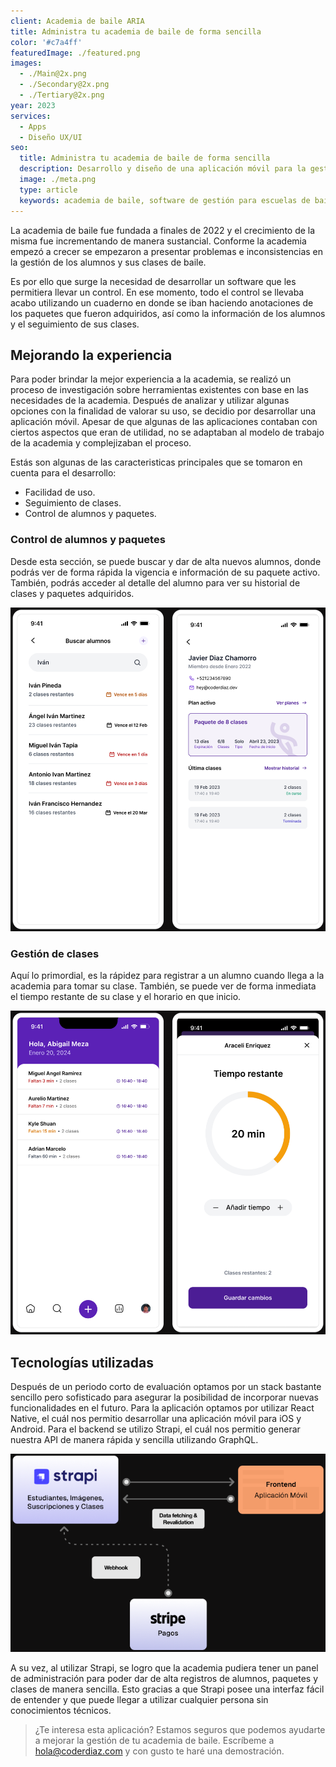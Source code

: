 ```yaml
---
client: Academia de baile ARIA
title: Administra tu academia de baile de forma sencilla
color: '#c7a4ff'
featuredImage: ./featured.png
images:
  - ./Main@2x.png
  - ./Secondary@2x.png
  - ./Tertiary@2x.png
year: 2023
services:
  - Apps
  - Diseño UX/UI
seo:
  title: Administra tu academia de baile de forma sencilla
  description: Desarrollo y diseño de una aplicación móvil para la gestión de una academia de baile.
  image: ./meta.png
  type: article
  keywords: academia de baile, software de gestión para escuelas de baile, programa gestion academia baile, software academia baile, software para academia de danza
---
```

La academia de baile fue fundada a finales de 2022 y el crecimiento de la misma fue incrementando de manera sustancial. Conforme la academia empezó a crecer se empezaron a presentar problemas e inconsistencias en la gestión de los alumnos y sus clases de baile.

Es por ello que surge la necesidad de desarrollar un software que les permitiera llevar un control. En ese momento, todo el control se llevaba acabo utilizando un cuaderno en donde se iban haciendo anotaciones de los paquetes que fueron adquiridos, así como la información de los alumnos y el seguimiento de sus clases.

## Mejorando la experiencia 

Para poder brindar la mejor experiencia a la academia, se realizó un proceso de investigación sobre herramientas existentes con base en las necesidades de la academia. Después de analizar y utilizar algunas opciones con la finalidad de valorar su uso, se decidio por desarrollar una aplicación móvil. Apesar de que algunas de las aplicaciones contaban con ciertos aspectos que eran de utilidad, no se adaptaban al modelo de trabajo de la academia y complejizaban el proceso.

Estás son algunas de las caracteristicas principales que se tomaron en cuenta para el desarrollo:

- Facilidad de uso.
- Seguimiento de clases.
- Control de alumnos y paquetes.

### Control de alumnos y paquetes
Desde esta sección, se puede buscar y dar de alta nuevos alumnos, donde podrás ver de forma rápida la vigencia e información de su paquete activo. También, podrás acceder al detalle del alumno para ver su historial de clases y paquetes adquiridos.

![Gestión de alumnos](./manage-students.png)

### Gestión de clases
Aquí lo primordial, es la rápidez para registrar a un alumno cuando llega a la academia para tomar su clase. También, se puede ver de forma inmediata el tiempo restante de su clase y el horario en que inicio.

![Administración de clases](./current-classes.png)

## Tecnologías utilizadas

Después de un periodo corto de evaluación optamos por un stack bastante sencillo pero sofisticado para asegurar la posibilidad de incorporar nuevas funcionalidades en el futuro. Para la aplicación optamos por utilizar React Native, el cuál nos permitio desarrollar una aplicación móvil para iOS y Android. Para el backend se utilizo Strapi, el cuál nos permitio generar nuestra API de manera rápida y sencilla utilizando GraphQL.

![Diagrama de Arquitectura](./architecture.png)

A su vez, al utilizar Strapi, se logro que la academia pudiera tener un panel de administración para poder dar de alta registros de alumnos, paquetes y clases de manera sencilla. Esto gracias a que Strapi posee una interfaz fácil de entender y que puede llegar a utilizar cualquier persona sin conocimientos técnicos.

> ¿Te interesa esta aplicación? Estamos seguros que podemos ayudarte a mejorar la gestión de tu academia de baile. Escríbeme a [hola@coderdiaz.com](mailto:hola@coderdiaz.com) y con gusto te haré una demostración.